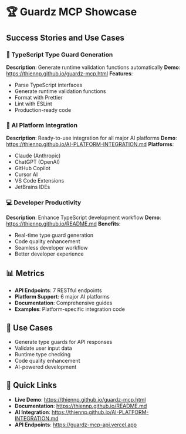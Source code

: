 # 🏆 Guardz MCP Showcase

## Success Stories and Use Cases

### 🚀 TypeScript Type Guard Generation
**Description**: Generate runtime validation functions automatically
**Demo**: https://thiennp.github.io/guardz-mcp.html
**Features**:
- Parse TypeScript interfaces
- Generate runtime validation functions
- Format with Prettier
- Lint with ESLint
- Production-ready code

### 🤖 AI Platform Integration
**Description**: Ready-to-use integration for all major AI platforms
**Demo**: https://thiennp.github.io/AI-PLATFORM-INTEGRATION.md
**Platforms**:
- Claude (Anthropic)
- ChatGPT (OpenAI)
- GitHub Copilot
- Cursor AI
- VS Code Extensions
- JetBrains IDEs

### 💻 Developer Productivity
**Description**: Enhance TypeScript development workflow
**Demo**: https://thiennp.github.io/README.md
**Benefits**:
- Real-time type guard generation
- Code quality enhancement
- Seamless developer workflow
- Better developer experience

## 📊 Metrics
- **API Endpoints**: 7 RESTful endpoints
- **Platform Support**: 6 major AI platforms
- **Documentation**: Comprehensive guides
- **Examples**: Platform-specific integration code

## 🎯 Use Cases
- Generate type guards for API responses
- Validate user input data
- Runtime type checking
- Code quality enhancement
- AI-powered development

## 🔗 Quick Links
- **Live Demo**: https://thiennp.github.io/guardz-mcp.html
- **Documentation**: https://thiennp.github.io/README.md
- **AI Integration**: https://thiennp.github.io/AI-PLATFORM-INTEGRATION.md
- **API Endpoints**: https://guardz-mcp-api.vercel.app